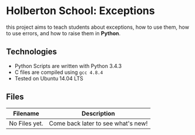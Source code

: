 # Holberton School: Exceptions

this project aims to teach students about exceptions, how to use them, how to use errors, and how to raise them in **Python**.

## Technologies

* Python Scripts are written with Python 3.4.3
* C files are compiled using `gcc 4.8.4`
* Tested on Ubuntu 14.04 LTS

## Files

| Filename | Description |
| -------- | ----------- |
| No Files yet. | Come back later to see what's new! |
